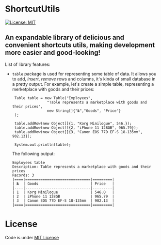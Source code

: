 # ShortcutUtils

[![License: MIT](https://img.shields.io/badge/License-MIT-yellow.svg)](https://github.com/danilos1/shortcuts/blob/master/LICENSE)

## An expandable library of delicious and convenient shortcuts utils, making development more easier and good-looking!

List of library features:

- ```table``` package is used for representing some table of data. It allows you to add, *insert*, *remove* rows and columns, it's kinda of small database in a pretty output.
    For example, let's create a simple table, representing a merketplace with goods and their prices:
    ```
     Table table = new Table("Employees",
                    "Table represents a marketplace with goods and their prices",
                    new String[]{"№","Goods", "Price"}
     );
    
     table.addRow(new Object[]{1, "Korg Minilogue", 546.});
     table.addRow(new Object[]{2, "iPhone 11 128GB", 965.79});
     table.addRow(new Object[]{3, "Canon EOS 77D EF-S 18-135mm", 902.13});
  
     System.out.println(table);
    ```
    The following output:
    
    ```
    Employees table
    Description: Table represents a marketplace with goods and their prices
    Records: 3
    |====|==============================|=========|
    | №  | Goods                        | Price   |
    |----|------------------------------|---------|
    | 1  | Korg Minilogue               | 546.0   | 
    | 2  | iPhone 11 128GB              | 965.79  | 
    | 3  | Canon EOS 77D EF-S 18-135mm  | 902.13  | 
    |====|==============================|=========|
   ```

# License
Code is under [MIT License](https://github.com/danilos1/shortcuts/blob/master/LICENSE)
